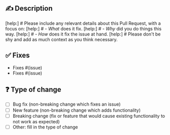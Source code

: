 ## ✍️ Description

[help:] # Please include any relevant details about this Pull Request, with a focus on:
[help:] # - _What_ does it fix.
[help:] # - _Why_ did you do things this way.
[help:] # - _How_ does it fix the issue at hand.
[help:] # Please don't be shy and add as much context as you think necessary.

## ✅ Fixes

- Fixes #(issue)
- Fixes #(issue)

## ❓ Type of change

- [ ] Bug fix (non-breaking change which fixes an issue)
- [ ] New feature (non-breaking change which adds functionality)
- [ ] Breaking change (fix or feature that would cause existing functionality to not work as expected)
- [ ] Other: fill in the type of change
